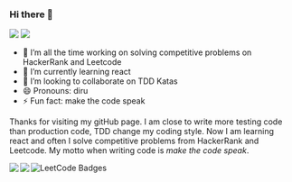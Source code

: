 ### Hi there 👋
![](https://visitor-badge.laobi.icu/badge?page_id=darielrll.visitor-badge)
![](https://img.shields.io/badge/-Hackerrank-2EC866?style=for-the-badge&logo=HackerRank&logoColor=white)

- 🔭 I’m all the time working on solving competitive problems on HackerRank and Leetcode
- 🌱 I’m currently learning react
- 👯 I’m looking to collaborate on TDD Katas
- 😄 Pronouns: diru
- ⚡ Fun fact: make the code speak
<!--
- 🤔 I’m looking for help with ...
- 💬 Ask me about ... 
- 📫 How to reach me: ... 
- More info to enrich this readme:
 - https://github.com/Zachpocalypse/github-readme-stats/blob/master/docs/readme_es.md
 - https://betterprogramming.pub/3-steps-to-improve-your-github-overview-page-950c64d4d465
-->

Thanks for visiting my gitHub page. 
I am close to write more testing code than production code, TDD change my coding style. Now I am learning react and often I solve competitive problems from HackerRank and Leetcode. My motto when writing code is *make the code speak*. 

<img src="https://github-readme-stats.vercel.app/api/top-langs?username=darielrll&show_icons=true&locale=en&layout=compact&hide=html&langs_count=6&theme=radical&hide_border=true" align="left">
<img src="https://github-readme-stats-mrdulin.vercel.app/api?username=darielrll&count_private=true&show_icons=true&hide_border=true&show_icons=true&theme=radical&layout=compact" align="left">

<img src="https://leetcode-badge-showcase.vercel.app/api?username=leiradrll" alt="LeetCode Badges" align="center"/>




